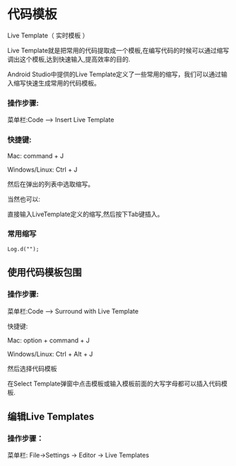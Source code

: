 # 代码模板

Live Template（ 实时模板 ）

Live Template就是把常用的代码提取成一个模板,在编写代码的时候可以通过缩写调出这个模板,达到快速输入,提高效率的目的.

Android Studio中提供的Live Template定义了一些常用的缩写，我们可以通过输入缩写快速生成常用的代码模板。

### 操作步骤:

菜单栏:Code —&gt; Insert Live Template

### 快捷键:

Mac: command + J

Windows\/Linux: Ctrl + J

然后在弹出的列表中选取缩写。

当然也可以:

直接输入LiveTemplate定义的缩写,然后按下Tab键插入。

### 常用缩写

```
Log.d("");
```



## 使用代码模板包围



### 操作步骤:



菜单栏:Code —&gt; Surround with Live Template

快捷键: 

Mac: option + command + J 

Windows\/Linux: Ctrl + Alt + J



然后选择代码模板

在Select Template弹窗中点击模板或输入模板前面的大写字母都可以插入代码模板.



## 编辑Live Templates

### 操作步骤：

菜单栏: File-&gt;Settings -&gt; Editor -&gt; Live Templates 



